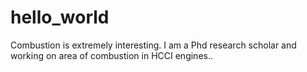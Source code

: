 # hello_world
Combustion is extremely interesting.
I am a Phd research scholar and working on area of combustion in HCCI engines..
